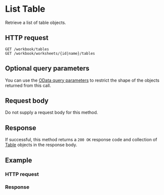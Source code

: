 # List Table

Retrieve a list of table objects.
## HTTP request
```http
GET /workbook/tables
GET /workbook/worksheets/{id|name}/tables
```

## Optional query parameters
You can use the [OData query parameters](odata-optional-query-parameters.md) to restrict the shape of the objects returned from this call.
## Request body
Do not supply a request body for this method.
## Response
If successful, this method returns a `200 OK` response code and collection of [Table](../resources/table.md) objects in the response body.
## Example
### HTTP request
### Response
